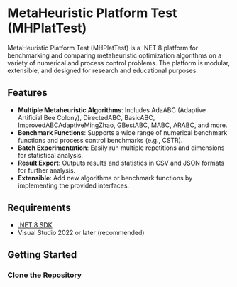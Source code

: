 # MetaHeuristic Platform Test (MHPlatTest)

MetaHeuristic Platform Test (MHPlatTest) is a .NET 8 platform for benchmarking and comparing metaheuristic optimization algorithms on a variety of numerical and process control problems. The platform is modular, extensible, and designed for research and educational purposes.

## Features

- **Multiple Metaheuristic Algorithms**: Includes AdaABC (Adaptive Artificial Bee Colony), DirectedABC, BasicABC, ImprovedABCAdaptiveMingZhao, GBestABC, MABC, ARABC, and more.
- **Benchmark Functions**: Supports a wide range of numerical benchmark functions and process control benchmarks (e.g., CSTR).
- **Batch Experimentation**: Easily run multiple repetitions and dimensions for statistical analysis.
- **Result Export**: Outputs results and statistics in CSV and JSON formats for further analysis.
- **Extensible**: Add new algorithms or benchmark functions by implementing the provided interfaces.

## Requirements

- [.NET 8 SDK](https://dotnet.microsoft.com/download)
- Visual Studio 2022 or later (recommended)

## Getting Started

### Clone the Repository

